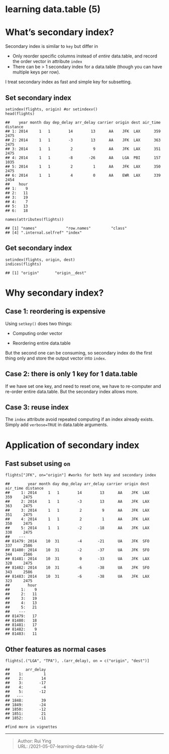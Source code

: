 # learning data.table (5)




<div id="whats-secondary-index" class="section level1">
<h1>What’s secondary index?</h1>
<p>Secondary index is similar to <code>key</code> but differ in</p>
<ul>
<li>Only reorder specific columns instead of <em>entire</em> data.table, and record the order vector in attribute <code>index</code></li>
<li>There can be &gt; 1 secondary index for a data.table (though you can have multiple keys per row).</li>
</ul>
<p>I treat secondary index as fast and simple key for subsetting.</p>
<div id="set-secondary-index" class="section level2">
<h2>Set secondary index</h2>
<pre class="r"><code>setindex(flights, origin) #or setindexv()
head(flights)</code></pre>
<pre><code>##    year month day dep_delay arr_delay carrier origin dest air_time distance
## 1: 2014     1   1        14        13      AA    JFK  LAX      359     2475
## 2: 2014     1   1        -3        13      AA    JFK  LAX      363     2475
## 3: 2014     1   1         2         9      AA    JFK  LAX      351     2475
## 4: 2014     1   1        -8       -26      AA    LGA  PBI      157     1035
## 5: 2014     1   1         2         1      AA    JFK  LAX      350     2475
## 6: 2014     1   1         4         0      AA    EWR  LAX      339     2454
##    hour
## 1:    9
## 2:   11
## 3:   19
## 4:    7
## 5:   13
## 6:   18</code></pre>
<pre class="r"><code>names(attributes(flights))</code></pre>
<pre><code>## [1] &quot;names&quot;             &quot;row.names&quot;         &quot;class&quot;            
## [4] &quot;.internal.selfref&quot; &quot;index&quot;</code></pre>
</div>
<div id="get-secondary-index" class="section level2">
<h2>Get secondary index</h2>
<pre class="r"><code>setindex(flights, origin, dest)
indices(flights)</code></pre>
<pre><code>## [1] &quot;origin&quot;       &quot;origin__dest&quot;</code></pre>
</div>
</div>
<div id="why-secondary-index" class="section level1">
<h1>Why secondary index?</h1>
<div id="case-1-reordering-is-expensive" class="section level2">
<h2>Case 1: reordering is expensive</h2>
<p>Using <code>setkey()</code> does two things:</p>
<ul>
<li><p>Computing order vector</p></li>
<li><p>Reordering entire data.table</p></li>
</ul>
<p>But the second one can be consuming, so secondary index do the first thing only and store the output vector into <code>index</code>.</p>
</div>
<div id="case-2-there-is-only-1-key-for-1-data.table" class="section level2">
<h2>Case 2: there is only 1 key for 1 data.table</h2>
<p>If we have set one key, and need to reset one, we have to re-computer and re-order entire data.table. But the secondary index allows more.</p>
</div>
<div id="case-3-reuse-index" class="section level2">
<h2>Case 3: reuse index</h2>
<p>The <code>index</code> attribute avoid repeated computing if an index already exists. Simply add <code>verbose=TRUE</code> in data.table arguments.</p>
</div>
</div>
<div id="application-of-secondary-index" class="section level1">
<h1>Application of secondary index</h1>
<div id="fast-subset-using-on" class="section level2">
<h2>Fast subset using <code>on</code></h2>
<pre class="r"><code>flights[&quot;JFK&quot;, on=&quot;origin&quot;] #works for both key and secondary index</code></pre>
<pre><code>##        year month day dep_delay arr_delay carrier origin dest air_time distance
##     1: 2014     1   1        14        13      AA    JFK  LAX      359     2475
##     2: 2014     1   1        -3        13      AA    JFK  LAX      363     2475
##     3: 2014     1   1         2         9      AA    JFK  LAX      351     2475
##     4: 2014     1   1         2         1      AA    JFK  LAX      350     2475
##     5: 2014     1   1        -2       -18      AA    JFK  LAX      338     2475
##    ---                                                                         
## 81479: 2014    10  31        -4       -21      UA    JFK  SFO      337     2586
## 81480: 2014    10  31        -2       -37      UA    JFK  SFO      344     2586
## 81481: 2014    10  31         0       -33      UA    JFK  LAX      320     2475
## 81482: 2014    10  31        -6       -38      UA    JFK  SFO      343     2586
## 81483: 2014    10  31        -6       -38      UA    JFK  LAX      323     2475
##        hour
##     1:    9
##     2:   11
##     3:   19
##     4:   13
##     5:   21
##    ---     
## 81479:   17
## 81480:   18
## 81481:   17
## 81482:    9
## 81483:   11</code></pre>
</div>
<div id="other-features-as-normal-cases" class="section level2">
<h2>Other features as normal cases</h2>
<pre class="r"><code>flights[.(&quot;LGA&quot;, &quot;TPA&quot;), .(arr_delay), on = c(&quot;origin&quot;, &quot;dest&quot;)]</code></pre>
<pre><code>##       arr_delay
##    1:         1
##    2:        14
##    3:       -17
##    4:        -4
##    5:       -12
##   ---          
## 1848:        39
## 1849:       -24
## 1850:       -12
## 1851:        21
## 1852:       -11</code></pre>
<pre class="r"><code>#find more in vignettes</code></pre>
</div>
</div>


---

> Author: Rui Ying  
> URL: /2021-05-07-learning-data-table-5/  

